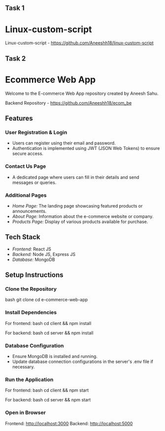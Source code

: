 ## Task 1 
# Linux-custom-script
Linux-custom-script - https://github.com/Aneeshh18/linux-custom-script


## Task 2
# Ecommerce Web App

Welcome to the E-commerce Web App repository created by Aneesh Sahu.

Backend Repository - https://github.com/Aneeshh18/ecom_be

## Features
### User Registration & Login
- Users can register using their email and password.
- Authentication is implemented using JWT (JSON Web Tokens) to ensure secure access.

### Contact Us Page
- A dedicated page where users can fill in their details and send messages or queries.

### Additional Pages
- *Home Page:* The landing page showcasing featured products or announcements.
- *About Page:* Information about the e-commerce website or company.
- *Products Page:* Display of various products available for purchase.

## Tech Stack
- *Frontend:* React JS
- *Backend:* Node JS, Express JS
- *Database:* MongoDB

## Setup Instructions
### Clone the Repository
bash
git clone
cd e-commerce-web-app


### Install Dependencies
For frontend:
bash
cd client && npm install

For backend:
bash
cd server && npm install


### Database Configuration
- Ensure MongoDB is installed and running.
- Update database connection configurations in the server's .env file if necessary.

### Run the Application
For frontend:
bash
cd client && npm start

For backend:
bash
cd server && npm start


### Open in Browser
Frontend: [http://localhost:3000](http://localhost:3000)
Backend: [http://localhost:5000](http://localhost:5000)

